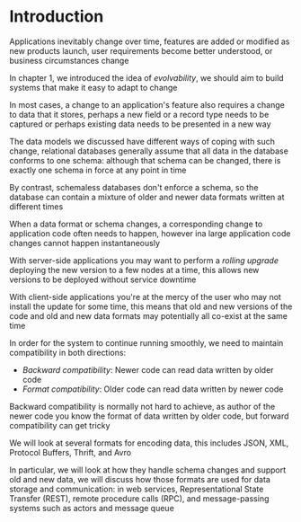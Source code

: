# Introduction
Applications inevitably change over time, features are added or modified as new products launch, user requirements become better understood, or business circumstances change

In chapter 1, we introduced the idea of *evolvability*, we should aim to build systems that make it easy to adapt to change

In most cases, a change to an application's feature also requires a change to data that it stores, perhaps a new field or a record type needs to be captured or perhaps existing data needs to be presented in a new way

The data models we discussed have different ways of coping with such change, relational databases generally assume that all data in the database conforms to one schema: although that schema can be changed, there is exactly one schema in force at any point in time

By contrast, schemaless databases don't enforce a schema, so the database can contain a mixture of older and newer data formats written at different times

When a data format or schema changes, a corresponding change to application code often needs to happen, however ina  large application code changes cannot happen instantaneously

With server-side applications you may want to perform a *rolling upgrade* deploying the new version to a few nodes at a time, this allows new versions to be deployed without service downtime

With client-side applications you're at the mercy of the user who may not install the update for some time, this means that old and new versions of the code and old and new data formats may potentially all co-exist at the same time

In order for the system to continue running smoothly, we need to maintain compatibility in both directions:
- *Backward compatibility*: Newer code can read data written by older code
- *Format compatibility*: Older code can read data written by newer code

Backward compatibility is normally not hard to achieve, as author of the newer code you know the format of data written by older code, but forward compatibility can get tricky

We will look at several formats for encoding data, this includes JSON, XML, Protocol Buffers, Thrift, and Avro

In particular, we will look at how they handle schema changes and support old and new data, we will discuss how those formats are used for data storage and communication: in web services, Representational State Transfer (REST), remote procedure calls (RPC), and message-passing systems such as actors and message queue